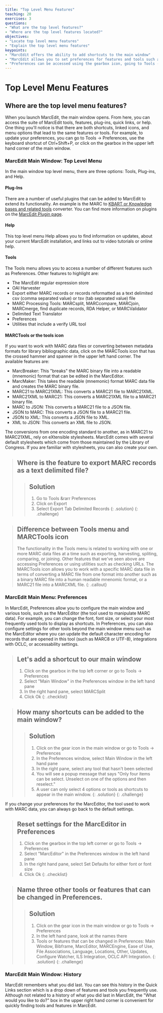 ```yaml
---
title: "Top Level Menu Features"
teaching: 20
exercises: 3
questions:
- "What are the top level features?"
- "Where are the top level features located?"
objectives:
- "Locate top level menu features"
- "Explain the top level menu features"
keypoints:
- "MarcEdit offers the ability to add shortcuts to the main window"
- "MarcEdit allows you to set preferences for features and tools such as the main window or the MarcEditor"
- "Preferences can be accessed using the gearbox icon, going to Tools -> Preferences or using the keyboard shortcut of Ctrl+Shift+P"
---
```


# Top Level Menu Features

## Where are the top level menu features?
When you launch MarcEdit, the main window opens. From here, you can access the suite of MarcEdit tools, features, plug-ins, quick links, or help. One thing you'll notice is that there are both shortcuts, linked icons, and menu options that lead to the same features or tools. For example, to update your preferences, you can go to Tools -> Preferences, use the keyboard shortcut of Ctrl+Shift+P, or click on the gearbox in the upper left hand corner of the main window. 

### MarcEdit Main Window: Top Level Menu
In the main window top level menu, there are three options: Tools, Plug-ins, and Help. 

#### Plug-Ins
There are a number of useful plugins that can be added to MarcEdit to extend its functionality. An example is the MARC to [KBART or Knowledge bases and related tools](https://www.niso.org/standards-committees/kbart/kbart-frequently-asked-questions) converter. You can find more information on plugins on the [MarcEdit Plugin page](https://marcedit.reeset.net/managing-plugins-in-marcedit).

#### Help
This top level menu Help allows you to find information on updates, about your current MarcEdit installation, and links out to video tutorials or online help. 

#### Tools
The Tools menu allows you to access a number of different features such as Preferences. Other features to highlight are:
* The MarcEdit regular expression store
* OAI Harvester
* Export either MARC records or records reformatted as a text delimited csv (comma separated value) or tsv (tab separated value) file
* MARC Processing Tools: MARCsplit, MARCcompare, MARCjoin, MARCmerge, find duplicate records, RDA Helper, or MARCValidator
* Delimited Text Translator
* Preferences
* Utilities that include a verify URL tool

#### MARCTools or the tools icon
If you want to work with MARC data files or converting between metadata formats for library bibliographic data, click on the MARCTools icon that has the crossed hammer and spanner in the upper left hand corner. The available features are:
* MarcBreaker: This "breaks" the MARC binary file into a readable (mnemonic) format that can be edited in the MarcEditor.
* MarcMaker: This takes the readable (mnemonic) format MARC data file and creates the MARC binary file.
* MARC21 to MARC21XML: This converts a MARC21 file to MARC21XML.
* MARC21XML to MARC21: This converts a MARC21XML file to a MARC21 binary file.
* MARC to JSON: This converts a MARC21 file to a JSON file.
* JSON to MARC: This converts a JSON file to a MARC21 file.
* JSON to XML: This converts a JSON file to XML.
* XML to JSON: This converts an XML file to JSON.

The conversions from one encoding standard to another, as in MARC21 to MARC21XML, rely on eXtensible stylesheets. MarcEdit comes with several default stylesheets which come from those maintained by the Library of Congress. If you are familiar with stylesheets, you can also create your own.

>## Where is the feature to export MARC records as a text delimited file?
>
> > ## Solution
> > 1. Go to Tools &rarr Preferences
> > 2. Click on Export
> > 3. Select Export Tab Delimited Records
> {: .solution}
{: .challenge}

>## Difference between Tools menu and MARCTools icon
>The functionality in the Tools menu is related to working with one or more MARC data files at a time such as exporting, harvesting, spliting, comparing, or joining. Other features that we've seen above are accessing Preferences or using utilities such as checking URLs.
>The MARCTools icon allows you to work with a specific MARC data file in terms of converting a MARC file from one format into another such as a binary MARC file into a human readable mnenomic format, or a MARC21 file into a MARCXML file.
{: .callout}

### MarcEdit Main Menu: Preferences
In MarcEdit, Preferences allow you to configure the main window and various tools, such as the MarcEditor (the tool used to manipulate MARC data). For example, you can change the font, font size, or select your most frequently used tools to display as shortcuts. In Preferences, you can also configure settings for other tools beyond the main window menu such as the MarcEditor where you can update the default character encoding for records that are opened in this tool (such as MARC8 or UTF-8), integrations with OCLC, or accessability settings.

>## Let's add a shortcut to our main window
>1. Click on the gearbox in the top left corner or go to Tools -> Preferences
>2. Select "Main Window" in the Preferences window in the left hand pane
>3. In the right hand pane, select MARCSplit
>3. Click Ok
{: .checklist}

>## How many shortcuts can be added to the main window?
>
> > ## Solution
> > 1. Click on the gear icon in the main window or go to Tools -> Preferences
> > 2. In the Preferences window, select Main Window in the left hand pane
> > 3. In the right pane, select any tool that hasn't been selected
> > 5. You will see a popup message that says "Only four items can be select. Unselect on one of the options and then reselect."
> > 6. A user can only select 4 options or tools as shortcuts to appear in the main window.
> {: .solution}
{: .challenge}

If you change your preferences for the MarcEditor, the tool used to work with MARC data, you can always go back to the default settings. 
>## Reset settings for the MarcEditor in Preferences
>1. Click on the gearbox in the top left corner or go to Tools -> Preferences
>2. Select "MarcEditor" in the Preferences window in the left hand pane
>3. In the right hand pane, select Set Defaults for either font or font size
>3. Click Ok
{: .checklist}

>## Name three other tools or features that can be changed in Preferences.
>
> > ## Solution
> > 1. Click on the gear icon in the main window or go to Tools -> Preferences
> > 2. In the left hand pane, look at the names there
> > 3. Tools or features that can be changed in Preferences: Main Window, Bibframe, MarcEditor, MARCEngine, Ease of Use, File Associations, Language, Locations, Other, Updates, Configure Watcher, ILS Integration, OCLC API Integration.
> {: .solution}
{: .challenge}

### MarcEdit Main Window: History
MarcEdit remembers what you did last. You can see this history in the Quick Links section which is a drop down of features and tools you frequently use. Although not related to a history of what you did last in MarcEdit, the "What would you like to do?" box in the upper right hand corner is convenient for quickly finding tools and features in MarcEdit.


